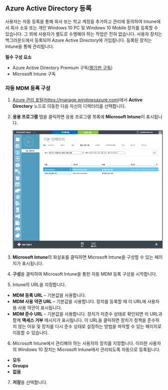 ## Azure Active Directory 등록

사용자는 자동 등록을 통해 회사 또는 학교 계정을 추가하고 관리에 동의하여 Intune에서 회사 소유 또는 개인 Windows 10 PC 및 Windows 10 Mobile 장치를 등록할 수 있습니다. 그 외에 사용자가 별도로 수행해야 하는 작업은 전혀 없습니다. 사용자 장치는 백그라운드에서 등록되어 Azure Active Directory에 가입됩니다. 등록된 장치는 Intune을 통해 관리됩니다.

**필수 구성 요소**
- Azure Active Directory Premium 구독([평가판 구독](http://go.microsoft.com/fwlink/?LinkID=816845))
- Microsoft Intune 구독


### 자동 MDM 등록 구성

1. [Azure 관리 포털](https://manage.windowsazure.com)(https://manage.windowsazure.com)에서 **Active Directory** 노드로 이동한 다음 자신의 디렉터리를 선택합니다.

2. **응용 프로그램** 탭을 클릭하면 응용 프로그램 목록에 **Microsoft Intune**이 표시됩니다.

    ![Microsoft Intune이 포함된 Azure AD 앱 목록](../media/aad-intune-app.png)

3. **Microsoft Intune**의 화살표를 클릭하면 Microsoft Intune을 구성할 수 있는 페이지가 표시됩니다.

4. **구성**을 클릭하여 Microsoft Intune을 통한 자동 MDM 등록 구성을 시작합니다.

5. Intune의 URL을 지정합니다.

  - **MDM 등록 URL** – 기본값을 사용합니다.
  - **MDM 사용 약관 URL** – 기본값을 사용합니다. 장치를 등록할 때 이 URL에 사용자용 사용 약관이 표시됩니다.
  - **MDM 준수 URL** – 기본값을 사용합니다. 장치가 미준수 상태로 확인되면 이 URL과 함께 **액세스 거부** 메시지가 표시됩니다. 이 URL을 클릭하면 장치가 정책을 준수하지 않는 이유 및 장치를 다시 준수 상태로 설정하는 방법을 파악할 수 있는 페이지로 이동할 수 있습니다.

6.  Microsoft Intune에서 관리해야 하는 사용자의 장치를 지정합니다. 이러한 사용자의 Windows 10 장치는 Microsoft Intune에서 관리되도록 자동으로 등록됩니다.

  - **모두**
  - **Groups**
  - **없음**

7. **저장**을 선택합니다.


<!--HONumber=Oct16_HO2-->


